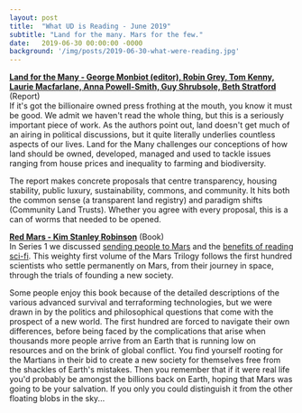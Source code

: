 ```yaml
---
layout: post
title:  "What UD is Reading - June 2019"
subtitle: "Land for the many. Mars for the few."
date:   2019-06-30 00:00:00 -0000
background: '/img/posts/2019-06-30-what-were-reading.jpg'
---
```


**[Land for the Many - George Monbiot (editor), Robin Grey, Tom Kenny,
Laurie Macfarlane, Anna Powell-Smith, Guy Shrubsole, Beth Stratford](https://landforthemany.uk/)** (Report)  
If it's got the billionaire owned press frothing at the mouth, you know it must be good. We admit we haven't read the whole thing, but this is a seriously important piece of work. As the authors point out, land doesn't get much of an airing in political discussions, but it quite literally underlies countless aspects of our lives. Land for the Many challenges our conceptions of how land should be owned, developed, managed and used to tackle issues ranging from house prices and inequality to farming and biodiversity.

The report makes concrete proposals that centre transparency, housing stability, public luxury, sustainability, commons, and community. It hits both the common sense (a transparent land registry) and paradigm shifts (Community Land Trusts). Whether you agree with every proposal, this is a can of worms that needed to be opened.


**[Red Mars - Kim Stanley Robinson](https://www.penguinrandomhouse.com/books/156201/red-mars-by-kim-stanley-robinson/)** (Book)  
In Series 1 we discussed [sending people to Mars](https://soundcloud.com/utopiadispatch/11-utopia-calling-a-new-era#t=13:01) and the [benefits of reading sci-fi](https://soundcloud.com/utopiadispatch/interview-4-darren-webb-totalise-this#t=1:01:03). This weighty first volume of the Mars Trilogy follows the first hundred scientists who settle permanently on Mars, from their journey in space, through the trials of founding a new society.  

Some people enjoy this book because of the detailed descriptions of the various advanced survival and terraforming technologies, but we were drawn in by the politics and philosophical questions that come with the prospect of a new world. The first hundred are forced to navigate their own differences, before being faced by the complications that arise when thousands more people arrive from an Earth that is running low on resources and on the brink of global conflict. You find yourself rooting for the Martians in their bid to create a new society for themselves free from the shackles of Earth's mistakes. Then you remember that if it were real life you'd probably be amongst the billions back on Earth, hoping that Mars was going to be your salvation. If you only you could distinguish it from the other floating blobs in the sky... 
